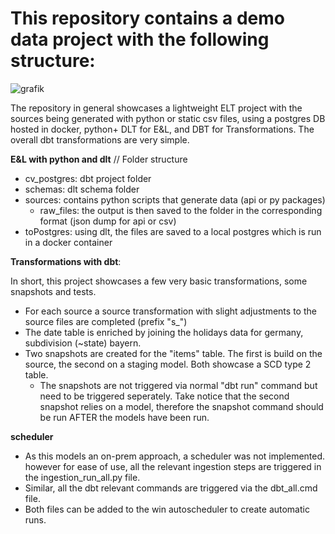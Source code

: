 # This repository contains a demo data project with the following structure:

![grafik](https://github.com/user-attachments/assets/5f3c0627-8ae6-44cf-b8e3-96b9a12996fe)

The repository in general showcases a lightweight ELT project with the sources being generated with python or static csv files, using a postgres DB hosted in docker, python+ DLT for E&L, and DBT for Transformations. The overall dbt transformations are very simple.


**E&L with python and dlt** // Folder structure
- cv_postgres: dbt project folder
- schemas: dlt schema folder
- sources: contains python scripts that generate data (api or py packages)
  - raw_files: the output is then saved to the folder in the corresponding format (json dump for api or csv)
- toPostgres: using dlt, the files are saved to a local postgres which is run in a docker container
  



**Transformations with dbt**:

In short, this project showcases a few very basic transformations, some snapshots and tests.
- For each source a source transformation with slight adjustments to the source files are completed (prefix "s_")
- The date table is enriched by joining the holidays data for germany, subdivision (~state) bayern.
- Two snapshots are created for the "items" table. The first is build on the source, the second on a staging model. Both showcase a SCD type 2 table.
  - The snapshots are not triggered via normal "dbt run" command but need to be triggered seperately. Take notice that the second snapshot relies on a model, therefore the snapshot command should be run AFTER the models have been run.
 



**scheduler**
- As this models an on-prem approach, a scheduler was not implemented. however for ease of use, all the relevant ingestion steps are triggered in the ingestion_run_all.py file.
- Similar, all the dbt relevant commands are triggered via the dbt_all.cmd file.
- Both files can be added to the win autoscheduler to create automatic runs.

